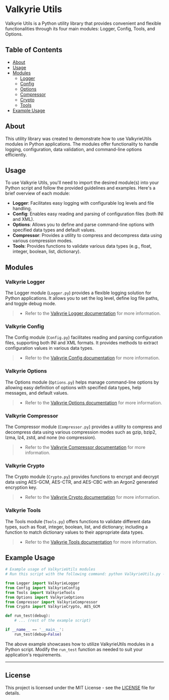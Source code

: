 # Valkyrie Utils

Valkyrie Utils is a Python utility library that provides convenient and flexible functionalities through its four main modules: Logger, Config, Tools, and Options.

## Table of Contents

- [About](#about)
- [Usage](#usage)
- [Modules](#modules)
  - [Logger](#valkyrie-logger)
  - [Config](#valkyrie-config)
  - [Options](#valkyrie-options)
  - [Compressor](#valkyrie-compressor)
  - [Crypto](#valkyrie-crypto)
  - [Tools](#valkyrie-tools)
- [Example Usage](#example-usage)

## About

This utility library was created to demonstrate how to use ValkyrieUtils modules in Python applications. The modules offer functionality to handle logging, configuration, data validation, and command-line options efficiently.

## Usage

To use Valkyrie Utils, you'll need to import the desired module(s) into your Python script and follow the provided guidelines and examples. Here's a brief overview of each module:

- **Logger**: Facilitates easy logging with configurable log levels and file handling.
- **Config**: Enables easy reading and parsing of configuration files (both INI and XML).
- **Options**: Allows you to define and parse command-line options with specified data types and default values.
- **Compressor**: Provides a utility to compress and decompress data using various compression modes.
- **Tools**: Provides functions to validate various data types (e.g., float, integer, boolean, list, dictionary).

## Modules

### Valkyrie Logger

The Logger module (`Logger.py`) provides a flexible logging solution for Python applications. It allows you to set the log level, define log file paths, and toggle debug mode.
> - Refer to the [Valkyrie Logger documentation](./readme/logger.md) for more information.

### Valkyrie Config

The Config module (`Config.py`) facilitates reading and parsing configuration files, supporting both INI and XML formats. It provides methods to extract configuration values in various data types.
> - Refer to the [Valkyrie Config documentation](./readme/config.md) for more information.

### Valkyrie Options

The Options module (`Options.py`) helps manage command-line options by allowing easy definition of options with specified data types, help messages, and default values.
> - Refer to the [Valkyrie Options documentation](./readme/options.md) for more information.

### Valkyrie Compressor
The Compressor module (`Compressor.py`) provides a utility to compress and decompress data using various compression modes such as gzip, bzip2, lzma, lz4, zstd, and none (no compression).
> - Refer to the [Valkyrie Compressor documentation](./readme/compressor.md) for more information.

### Valkyrie Crypto
The Crypto module (`Crypto.py`) provides functions to encrypt and decrypt data using AES-GCM, AES-CTR, and AES-CBC with an Argon2 generated encryption key.
> - Refer to the [Valkyrie Crypto documentation](./readme/crypto.md) for more information.

### Valkyrie Tools

The Tools module (`Tools.py`) offers functions to validate different data types, such as float, integer, boolean, list, and dictionary; including a function to match dictionary values to their appropriate data types.
> - Refer to the [Valkyrie Tools documentation](./readme/tools.md) for more information.

## Example Usage

```python
# Example usage of ValkyrieUtils modules
# Run this script with the following command: python ValkyrieUtils.py --config_file example.xml

from Logger import ValkyrieLogger
from Config import ValkyrieConfig
from Tools import ValkyrieTools
from Options import ValkyrieOptions
from Compressor import ValkyrieCompressor
from Crypto import ValkyrieCrypto, AES_GCM

def run_test(debug):
    # ... (rest of the example script)

if __name__ == '__main__':
    run_test(debug=False)
```

The above example showcases how to utilize ValkyrieUtils modules in a Python script. Modify the `run_test` function as needed to suit your application's requirements.

---

## License

This project is licensed under the MIT License - see the [LICENSE](LICENSE) file for details.

